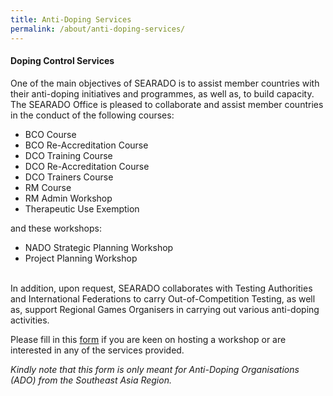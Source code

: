 ```yaml
---
title: Anti-Doping Services
permalink: /about/anti-doping-services/
---
```

#### **Doping Control Services**
One of the main objectives of SEARADO is to assist member countries with their anti-doping initiatives and programmes, as well as, to build capacity. The SEARADO Office is pleased to collaborate and assist member countries in the conduct of the following courses:
- BCO Course
- BCO Re-Accreditation Course
- DCO Training Course
- DCO Re-Accreditation Course
- DCO Trainers Course
- RM Course
- RM Admin Workshop
- Therapeutic Use Exemption

and these workshops:

- NADO Strategic Planning Workshop
- Project Planning Workshop

<br>In addition, upon request, SEARADO collaborates with Testing Authorities and International Federations to carry Out-of-Competition Testing, as well as, support Regional Games Organisers in carrying out various anti-doping activities.

Please fill in this [form](https://forms.gle/zjGarbENCRqYbt5M8) if you are keen on hosting a workshop or are interested in any of the services provided.

_Kindly note that this form is only meant for Anti-Doping Organisations (ADO) from the Southeast Asia Region._